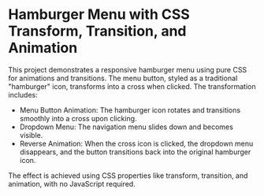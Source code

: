 # Hamburger Menu with CSS Transform, Transition, and Animation

This project demonstrates a responsive hamburger menu using pure CSS for animations and transitions. The menu button, styled as a traditional "hamburger" icon, transforms into a cross when clicked. The transformation includes:

- Menu Button Animation: The hamburger icon rotates and transitions smoothly into a cross upon clicking.
- Dropdown Menu: The navigation menu slides down and becomes visible.
- Reverse Animation: When the cross icon is clicked, the dropdown menu disappears, and the button transitions back into the original hamburger icon.
  
The effect is achieved using CSS properties like transform, transition, and animation, with no JavaScript required.
